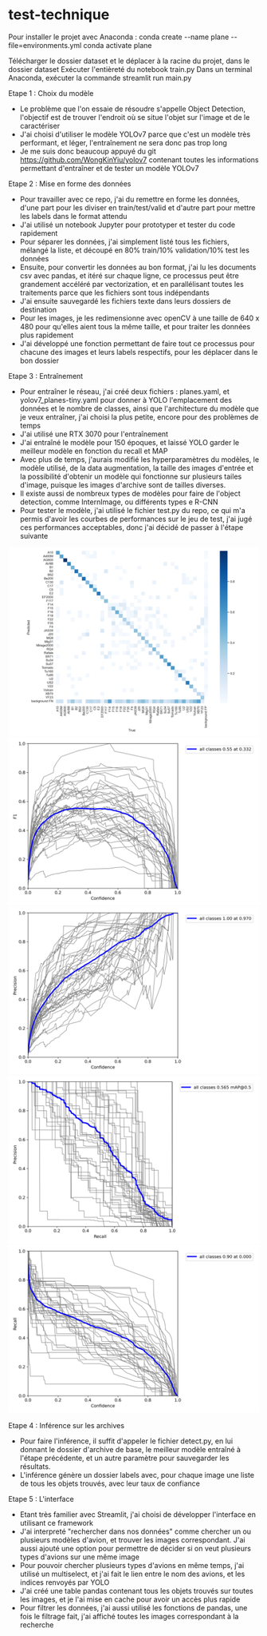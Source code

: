 # test-technique

Pour installer le projet avec Anaconda :
conda create --name plane --file=environments.yml
conda activate plane

Télécharger le dossier dataset et le déplacer à la racine du projet, dans le dossier dataset
Exécuter l'entièreté du notebook train.py 
Dans un terminal Anaconda, exécuter la commande streamlit run main.py



Etape 1 : Choix du modèle
 - Le problème que l'on essaie de résoudre s'appelle Object Detection, l'objectif est de trouver l'endroit où se situe l'objet sur l'image et de le caractériser
 - J'ai choisi d'utiliser le modèle YOLOv7 parce que c'est un modèle très performant, et léger, l'entraînement ne sera donc pas trop long
 - Je me suis donc beaucoup appuyé du git https://github.com/WongKinYiu/yolov7 contenant toutes les informations permettant d'entraîner et de tester un modèle YOLOv7

Etape 2 : Mise en forme des données
 - Pour travailler avec ce repo, j'ai du remettre en forme les données, d'une part pour les diviser en train/test/valid et d'autre part pour mettre les labels dans le format attendu
 - J'ai utilisé un notebook Jupyter pour prototyper et tester du code rapidement
 - Pour séparer les données, j'ai simplement listé tous les fichiers, mélangé la liste, et découpé en 80% train/10% validation/10% test les données 
 - Ensuite, pour convertir les données au bon format, j'ai lu les documents csv avec pandas, et itéré sur chaque ligne, ce processus peut être grandement accéléré par vectorization, et en parallélisant toutes les traitements parce que les fichiers sont tous indépendants
 - J'ai ensuite sauvegardé les fichiers texte dans leurs dossiers de destination
 - Pour les images, je les redimensionne avec openCV à une taille de 640 x 480 pour qu'elles aient tous la même taille, et pour traiter les données plus rapidement
 - J'ai développé une fonction permettant de faire tout ce processus pour chacune des images et leurs labels respectifs, pour les déplacer dans le bon dossier 

Etape 3 : Entraînement
 - Pour entraîner le réseau, j'ai créé deux fichiers : planes.yaml, et yolov7_planes-tiny.yaml pour donner à YOLO l'emplacement des données et le nombre de classes, ainsi que l'architecture du modèle que je veux entraîner, j'ai choisi la plus petite, encore pour des problèmes de temps
 - J'ai utilisé une RTX 3070 pour l'entraînement
 - J'ai entraîné le modèle pour 150 époques, et laissé YOLO garder le meilleur modèle en fonction du recall et MAP
 - Avec plus de temps, j'aurais modifié les hyperparamètres du modèles, le modèle utilisé, de la data augmentation, la taille des images d'entrée et la possibilité d'obtenir un modèle qui fonctionne sur plusieurs tailes d'image, puisque les images d'archive sont de tailles diverses.
 - Il existe aussi de nombreux types de modèles pour faire de l'object detection, comme InternImage, ou différents types e R-CNN
 - Pour tester le modèle, j'ai utilisé le fichier test.py du repo, ce qui m'a permis d'avoir les courbes de performances sur le jeu de test, j'ai jugé ces performances acceptables, donc j'ai décidé de passer à l'étape suivante

 ![](images/confusion_matrix.png)
 ![](images/F1_curve.png)
 ![](images/P_curve.png)
 ![](images/PR_curve.png)
 ![](images/R_curve.png)

 
Etape 4 : Inférence sur les archives
 - Pour faire l'inférence, il suffit d'appeler le fichier detect.py, en lui donnant le dossier d'archive de base, le meilleur modèle entraîné à l'étape précédente, et un autre paramètre pour sauvegarder les résultats.
 - L'inférence génère un dossier labels avec, pour chaque image une liste de tous les objets trouvés, avec leur taux de confiance

Etape 5 : L'interface
 - Etant très familier avec Streamlit, j'ai choisi de développer l'interface en utilisant ce framework
 - J'ai interpreté "rechercher dans nos données" comme chercher un ou plusieurs modèles d'avion, et trouver les images correspondant. J'ai aussi ajouté une option pour permettre de décider si on veut plusieurs types d'avions sur une même image
 - Pour pouvoir chercher plusieurs types d'avions en même temps, j'ai utilisé un multiselect, et j'ai fait le lien entre le nom des avions, et les indices renvoyés par YOLO
 - J'ai créé une table pandas contenant tous les objets trouvés sur toutes les images, et je l'ai mise en cache pour avoir un accès plus rapide
 - Pour filtrer les données, j'ai aussi utilisé les fonctions de pandas, une fois le filtrage fait, j'ai affiché toutes les images correspondant à la recherche


